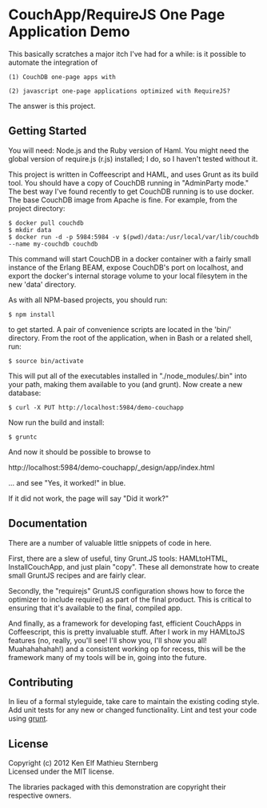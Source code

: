 # CouchApp/RequireJS One Page Application Demo

This basically scratches a major itch I've had for a while: is it
possible to automate the integration of 

    (1) CouchDB one-page apps with

    (2) javascript one-page applications optimized with RequireJS?

The answer is this project.

## Getting Started

You will need: Node.js and the Ruby version of Haml.  You might need
the global version of require.js (r.js) installed; I do, so I haven't
tested without it.

This project is written in Coffeescript and HAML, and uses Grunt as its
build tool.  You should have a copy of CouchDB running in "AdminParty
mode."  The best way I've found recently to get CouchDB running is to
use docker.  The base CouchDB image from Apache is fine.  For example,
from the project directory:

    $ docker pull couchdb
    $ mkdir data
    $ docker run -d -p 5984:5984 -v $(pwd)/data:/usr/local/var/lib/couchdb --name my-couchdb couchdb

This command will start CouchDB in a docker container with a fairly
small instance of the Erlang BEAM, expose CouchDB's port on localhost,
and export the docker's internal storage volume to your local filesytem
in the new 'data' directory.

As with all NPM-based projects, you should run:

    $ npm install

to get started.  A pair of convenience scripts are located in the
'bin/' directory.  From the root of the application, when in Bash or a
related shell, run:

    $ source bin/activate

This will put all of the executables installed in
"./node_modules/.bin" into your path, making them available to you
(and grunt).  Now create a new database:

    $ curl -X PUT http://localhost:5984/demo-couchapp

Now run the build and install:

    $ gruntc

And now it should be possible to browse to 

http://localhost:5984/demo-couchapp/_design/app/index.html

... and see "Yes, it worked!" in blue.

If it did not work, the page will say "Did it work?"

## Documentation

There are a number of valuable little snippets of code in here.  

First, there are a slew of useful, tiny Grunt.JS tools: HAMLtoHTML,
InstallCouchApp, and just plain "copy".  These all demonstrate how to
create small GruntJS recipes and are fairly clear.

Secondly, the "requirejs" GruntJS configuration shows how to force the
optimizer to include require() as part of the final product.  This is
critical to ensuring that it's available to the final, compiled app.

And finally, as a framework for developing fast, efficient CouchApps
in Coffeescript, this is pretty invaluable stuff.  After I work in my
HAMLtoJS features (no, really, you'll see!  I'll show you, I'll show
you all! Muahahahahah!) and a consistent working op for recess, this
will be the framework many of my tools will be in, going into the
future.

## Contributing

In lieu of a formal styleguide, take care to maintain the existing
coding style. Add unit tests for any new or changed
functionality. Lint and test your code using
[grunt](https://github.com/cowboy/grunt).

## License
Copyright (c) 2012 Ken Elf Mathieu Sternberg  
Licensed under the MIT license.

The libraries packaged with this demonstration are copyright their
respective owners.
